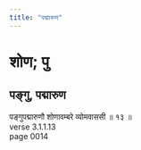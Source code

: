 ```yaml
---
title: "पद्मारुण"
---
```


# शोण; पु
## पङ्गु, पद्मारुण
पङ्गुपद्मारुणौ शोणावम्बरे व्योमवाससी ॥ १३ ॥<br />verse 3.1.1.13<br />page 0014


